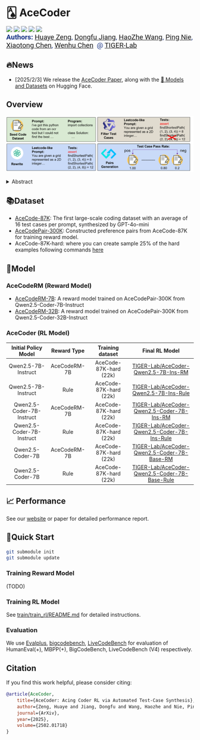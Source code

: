 # 🂡 AceCoder

<a target="_blank" href="https://arxiv.org/abs/2502.01718">
<img style="height:22pt" src="https://img.shields.io/badge/-Paper-red?style=flat&logo=arxiv"></a>
<a target="_blank" href="https://github.com/TIGER-AI-Lab/AceCoder">
<img style="height:22pt" src="https://img.shields.io/badge/-Code-green?style=flat&logo=github"></a>
<a target="_blank" href="https://tiger-ai-lab.github.io/AceCoder/">
<img style="height:22pt" src="https://img.shields.io/badge/-🌐%20Website-blue?style=flat"></a>
<a target="_blank" href="https://huggingface.co/datasets/TIGER-Lab/AceCode-87K">
<img style="height:22pt" src="https://img.shields.io/badge/-🤗%20Dataset-red?style=flat"></a>
<a target="_blank" href="https://huggingface.co/collections/TIGER-Lab/acecoder-67a16011a6c7d65cad529eba">
<img style="height:22pt" src="https://img.shields.io/badge/-🤗%20Models-red?style=flat"></a>
<!-- <a target="_blank" href="https://twitter.com/DongfuJiang/status/1805438506137010326">
<img style="height:22pt" src="https://img.shields.io/badge/-Tweet-blue?style=flat&logo=twitter"></a> -->
<br>


<span style="color:#183385; font-size: 14pt; font-family: Roboto, Helvetica, Arial, Heveltica Neue, sans-serif">
     <b>Authors:</b>
     <a class="name" target="_blank" href="https://www.wyett-zeng.com/about.html">Huaye Zeng</a>, 
     <a class="name" target="_blank" href="https://jdf-prog.github.io/">Dongfu Jiang</a>, 
     <a class="name" target="_blank" href="#">HaoZhe Wang</a>,
     <a class="name" target="_blank" href="#">Ping Nie</a>,
     <a class="name" target="_blank" href="#">Xiaotong Chen</a>,
     <a class="name" target="_blank" href="https://wenhuchen.github.io/">Wenhu Chen</a>&nbsp; @ 
     <a class="btna" target="_blank" href="https://huggingface.co/TIGER-Lab">TIGER-Lab</a> &nbsp; 
     </span>

## 🔥News

- [2025/2/3] We release the [AceCoder Paper](https://github.com/TIGER-AI-Lab/AceCoder/blob/main/assets/pdf/acecoder_v1.pdf), along with the [🤗 Models and Datasets](https://huggingface.co/collections/TIGER-Lab/acecoder-67a16011a6c7d65cad529eba) on Hugging Face. 


## Overview
![./assets/images/ac_overview.png](./assets/images/ac_overview.png)

<details><summary>Abstract</summary> 

- We introduce AceCoder, the first work to propose a fully automated pipeline for synthesizing large-scale reliable tests used for the reward model training and reinforcement learning in the coding scenario. To do this, we curated the dataset [AceCode-87K](https://huggingface.co/datasets/TIGER-Lab/AceCode-87K), where we start from a seed code dataset and prompt powerful LLMs to "imagine" proper test cases for the coding question and filter the noisy ones.

- We trained two reward model [AceCodeRM-7B](https://huggingface.co/TIGER-Lab/AceCodeRM-7B) and [AceCodeRM-32B](https://huggingface.co/TIGER-Lab/AceCodeRM-32B) on the constructed [preference pairs](https://huggingface.co/datasets/TIGER-Lab/AceCodePair-300K). Best-of-N sampling results on HumanEval(+), MBPP(+), BigCodeBench, LiveCodeBench (V4) show consistent improvement.

- We perform RL training from three policy models: Qwen2.5-7B-Instruct and Qwen2.5-Coder-7B-Base and Qwen2.5-Coder-7B-Instruct. Two types of reward can be used, i.e. the trained reward model RM-7B and the rule-based reward, i.e. binary pass rate over the test cases in dataset. Additionaly, we also experiment with RL from the base model like DeepSeek-R1. Results show that directly RL from the Base Qwen2.5-Coder model can get **25%** improvement on HumanEval-plus and **6%** on MBPP-plus within just **80** optimization steps.

- To our knowledge, this is the first work to propose a fully automated pipeline for synthesizing large-scale reliable tests used for the reward model training and reinforcement learning in the coding scenario. We believe our \dataset{} will unlock the potential of RL training for code generation models and help the community to further push the boundaries of LLM's coding abilities.

</details>

## 📚Dataset
- [AceCode-87K](https://huggingface.co/datasets/TIGER-Lab/AceCode-87K): The first large-scale coding dataset with an average of 16 test cases per prompt, synthesized by GPT-4o-mini
- [AceCodePair-300K](https://huggingface.co/datasets/TIGER-Lab/AceCodePair-300K): Constructed preference pairs from AceCode-87K for training reward model.
- AceCode-87K-hard: where you can create sample 25% of the hard examples following commands [here](https://github.com/TIGER-AI-Lab/AceCoder/tree/main/train/train_rl#data-preparation)

## 🤗Model

### AceCodeRM (Reward Model)
- [AceCodeRM-7B](https://huggingface.co/TIGER-Lab/AceCodeRM-7B): A reward model trained on AceCodePair-300K from Qwen2.5-Coder-7B-Instruct
- [AceCodeRM-32B](https://huggingface.co/TIGER-Lab/AceCodeRM-32B): A reward model trained on AceCodePair-300K from Qwen2.5-Coder-32B-Instruct

### AceCoder (RL Model)
| Initial Policy Model | Reward Type | Training dataset | Final RL Model |
|:---------------------:|:-----------:|:----------------:|:--------------:|
| Qwen2.5-7B-Instruct   | AceCodeRM-7B      | AceCode-87K-hard (22k)      | [TIGER-Lab/AceCoder-Qwen2.5-7B-Ins-RM](https://huggingface.co/TIGER-Lab/AceCoder-Qwen2.5-7B-Ins-RM) |
| Qwen2.5-7B-Instruct   | Rule      | AceCode-87K-hard (22k)      | [TIGER-Lab/AceCoder-Qwen2.5-7B-Ins-Rule](https://huggingface.co/TIGER-Lab/AceCoder-Qwen2.5-7B-Ins-Rule) |
| Qwen2.5-Coder-7B-Instruct   | AceCodeRM-7B      | AceCode-87K-hard (22k)      | [TIGER-Lab/AceCoder-Qwen2.5-Coder-7B-Ins-RM](https://huggingface.co/TIGER-Lab/AceCoder-Qwen2.5-Coder-7B-Ins-RM) |
| Qwen2.5-Coder-7B-Instruct   | Rule      | AceCode-87K-hard (22k)      | [TIGER-Lab/AceCoder-Qwen2.5-Coder-7B-Ins-Rule](https://huggingface.co/TIGER-Lab/AceCoder-Qwen2.5-Coder-7B-Ins-Rule) |
| Qwen2.5-Coder-7B   | AceCodeRM-7B      | AceCode-87K-hard (22k)      | [TIGER-Lab/AceCoder-Qwen2.5-Coder-7B-Base-RM](https://huggingface.co/TIGER-Lab/AceCoder-Qwen2.5-Coder-7B-Base-RM) |
| Qwen2.5-Coder-7B   | Rule      | AceCode-87K-hard (22k)      | [TIGER-Lab/AceCoder-Qwen2.5-Coder-7B-Base-Rule](https://huggingface.co/TIGER-Lab/AceCoder-Qwen2.5-Coder-7B-Base-Rule) |

## 📈 Performance
See our [website](https://tiger-ai-lab.github.io/AceCoder/) or paper for detailed performance report.

## 🚀Quick Start

```bash
git submodule init
git submodule update
```

### Training Reward Model
(TODO)

### Training RL Model
See [train/train_rl/README.md](train/train_rl/README.md) for detailed instructions.

### Evaluation
We use [Evalplus](https://github.com/evalplus/evalplus), [bigcodebench](https://github.com/bigcode-project/bigcodebench), [LiveCodeBench](https://github.com/LiveCodeBench/LiveCodeBench) for evaluation of HumanEval(+), MBPP(+), BigCodeBench, LiveCodeBench (V4) respectively.

## Citation
If you find this work helpful, please consider citing:
```bibtex
@article{AceCoder,
    title={AceCoder: Acing Coder RL via Automated Test-Case Synthesis},
    author={Zeng, Huaye and Jiang, Dongfu and Wang, Haozhe and Nie, Ping and Chen, Xiaotong and Chen, Wenhu},
    journal={ArXiv},
    year={2025},
    volume={2502.01718}
}
```
